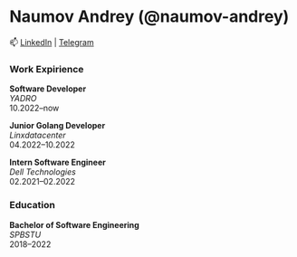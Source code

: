 # Naumov Andrey (@naumov-andrey)

📫 [LinkedIn](https://www.linkedin.com/in/naumov-andrey/) | [Telegram](https://t.me/naumov_andrey)

### Work Expirience

**Software Developer**\
*YADRO*\
10.2022–now

**Junior Golang Developer**\
*Linxdatacenter*\
04.2022–10.2022

**Intern Software Engineer**\
*Dell Technologies*\
02.2021–02.2022

### Education

**Bachelor of Software Engineering**\
*SPBSTU*\
2018–2022
